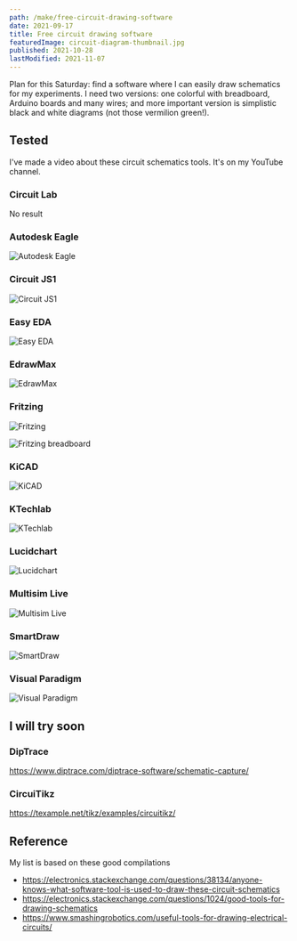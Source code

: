 ```yaml
---
path: /make/free-circuit-drawing-software
date: 2021-09-17
title: Free circuit drawing software
featuredImage: circuit-diagram-thumbnail.jpg
published: 2021-10-28
lastModified: 2021-11-07
---
```


Plan for this Saturday: find a software where I can easily draw schematics for my experiments. I need two versions: one colorful with breadboard, Arduino boards and many wires; and more important version is simplistic black and white diagrams (not those vermilion green!).

## Tested

I've made a video about these circuit schematics tools. It's on my YouTube channel.

### Circuit Lab

No result

### Autodesk Eagle

![Autodesk Eagle](./Autodesk_Eagle.png)

### Circuit JS1

![Circuit JS1](./Circuit_JS1.png)

### Easy EDA

![Easy EDA](./Easy_EDA.png)

### EdrawMax

![EdrawMax](./EdrawMax.png)

### Fritzing

![Fritzing](./Fritzing.png)

![Fritzing breadboard](./Fritzing-breadboard.png)

### KiCAD

![KiCAD](./KiCAD.png)

### KTechlab

![KTechlab](./KTechlab.png)

### Lucidchart

![Lucidchart](./Lucidchart.png)

### Multisim Live

![Multisim Live](./Multisim_Live.png)

### SmartDraw

![SmartDraw](./SmartDraw.png)

### Visual Paradigm

![Visual Paradigm](./Visual_Paradigm.png)

## I will try soon

### DipTrace

https://www.diptrace.com/diptrace-software/schematic-capture/

### CircuiTikz

https://texample.net/tikz/examples/circuitikz/

## Reference

My list is based on these good compilations

- https://electronics.stackexchange.com/questions/38134/anyone-knows-what-software-tool-is-used-to-draw-these-circuit-schematics
- https://electronics.stackexchange.com/questions/1024/good-tools-for-drawing-schematics
- https://www.smashingrobotics.com/useful-tools-for-drawing-electrical-circuits/